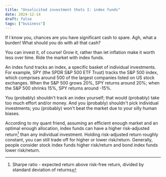 ```yaml
---
title: "Unsolicited investment thots I: index funds"
date: 2024-12-14
draft: false
tags: ["business"]
---
```

If I know you, chances are you have significant cash to spare. Agh, what a burden! What should you do with all that cash?

You can invest it, of course! Grow it, rather than let inflation make it worth less over time. Ride the market with index funds.

An index fund tracks an index, a specific basket of individual investments. For example, SPY (the SPDR S&P 500 ETF Trust) tracks the S&P 500 index, which comprises around 500 of the largest companies listed on US stock exchanges. When the S&P 500 grows 20%, SPY returns around 20%; when the S&P 500 shrinks 15%, SPY returns around -15%.

You (probably) shouldn't track an index yourself; that would (probably) take too much effort and/or money. And you (probably) shouldn't pick individual investments; you (probably) won't beat the market due to your silly human biases.

According to my quant friend, assuming an efficient enough market and an optimal enough allocation, index funds can have a higher risk-adjusted return[^1] than any individual investment. Holding risk-adjusted return roughly constant, you can still trade off for higher or lower risk/return. Generally, people consider stock index funds higher risk/return and bond index funds lower risk/return. 
[^1]: Sharpe ratio - expected return above risk-free return, divided by standard deviation of returns
